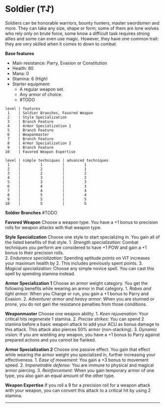 # Soldier (𐰀𐰼)
Soldiers can be honorable warriors, bounty hunters, master swordsmen and more. They can take any size, shape or form; some of them are lone wolves who rely only on brute force, some know a difficult task requires strong allies and some can even use magic. However, they have one common trait: they are very skilled when it comes to down to combat.

**Base features**
* Main resistance: Parry, Evasion or Constitution
* Health: 80
* Mana: 0
* Stamina: 6 (High)
* Starter equipment:
    * A regular weapon set.
    * Any armor of choice.
    * #TODO 

```soldier_class_features
level | features
 1    | Soldier Branches, Favored Weapon
 2    | Style Specialization
 3    | Branch Feature
 4    | Armor Specialization 1
 5    | Branch Feature
 6    | Weaponmaster
 7    | Branch Feature
 8    | Armor Specialization 2
 9    | Branch Feature
10    | Favored Weapon Expertise
```

```soldier_technique_amount
level | simple techniques | advanced techniques
 1    |         1         |         1
 2    |         2         |         1
 3    |         2         |         2
 4    |         3         |         2
 5    |         3         |         3
 6    |         4         |         3
 7    |         4         |         4
 8    |         5         |         4
 9    |         5         |         5
10    |         5         |         5
```

**Soldier Branches**
	#TODO 

**Favored Weapon**
	Choose a weapon type. You have a +1 bonus to precision rolls for weapon attacks with that weapon type.

**Style Specialization**
	Choose one style to start specializing in. You gain all of the listed benefits of that style.
	1. *Strength specialization:* Combat techniques you perform are considered to have +1 POW and gain a +1 bonus to their precision rolls.  
	2. *Endurance specialization:* Spending aptitude points on VIT increases your maximum health by 2. This includes previously spent points.
	3. *Magical specialization:* Choose any simple novice spell. You can cast this spell by spending stamina instead.

**Armor Specialization 1**
	Choose an armor weight category. You get the following benefits while wearing an armor in that category.
	1. *Robes and light armor:* When you Charge or run, you gain a +1 bonus to Parry and Evasion.
	2. *Adventurer armor and heavy armor:* When you are stunned or prone, you do not gain the resistance penalties from those conditions.

**Weaponmaster**
	Choose one weapon ability. 
	1. *Keen rejuvenation:* Your critical hits regenerate 1 stamina. 
	2. *Precise strikes:* You can spend 2 stamina before a basic weapon attack to add your ACU as bonus damage to this attack. This attack also pierces 50% armor (non-stacking).
	3. *Dynamic vision:* If you are wielding any weapon, you have a +1 bonus to Parry against prepared actions and you cannot be flanked. 

**Armor Specialization 2**
	Choose one passive effect. You gain that effect while wearing the armor weight you specialized in, further increasing your effectiveness.
	1. *Ease of movement:* You gain a +3 bonus to movement speed. 
	2. *Impenetrable defense:* You are immune to physical and magical armor piercing.
	3. *Reinforcement:* When you gain temporary armor of one type, you also gain an equal amount of the other type.

**Weapon Expertise**
	If you roll a 9 for a precision roll for a weapon attack with your weapon, you can convert this attack to a critical hit by using 2 stamina.

---

